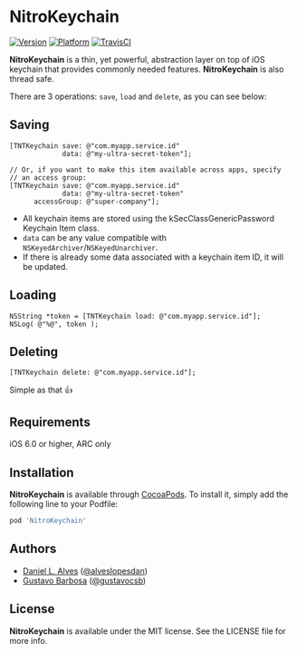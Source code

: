NitroKeychain
=============
[![Version](http://cocoapod-badges.herokuapp.com/v/NitroKeychain/badge.png)](http://cocoadocs.org/docsets/NitroKeychain)
[![Platform](http://cocoapod-badges.herokuapp.com/p/NitroKeychain/badge.png)](http://cocoadocs.org/docsets/NitroKeychain)
[![TravisCI](https://travis-ci.org/danielalves/NitroKeychain.svg?branch=master)](https://travis-ci.org/danielalves/NitroKeychain)

**NitroKeychain** is a thin, yet powerful, abstraction layer on top of iOS keychain that provides commonly needed features. **NitroKeychain** is also thread safe.

There are 3 operations: `save`, `load` and `delete`, as you can see below:

Saving
------

```objc
[TNTKeychain save: @"com.myapp.service.id" 
             data: @"my-ultra-secret-token"];
             
// Or, if you want to make this item available across apps, specify 
// an access group:
[TNTKeychain save: @"com.myapp.service.id" 
             data: @"my-ultra-secret-token"
      accessGroup: @"super-company"];

```

- All keychain items are stored using the kSecClassGenericPassword Keychain Item class.
- `data` can be any value compatible with `NSKeyedArchiver`/`NSKeyedUnarchiver`.
- If there is already some data associated with a keychain item ID, it will be updated.

Loading
-------

```objc
NSString *token = [TNTKeychain load: @"com.myapp.service.id"];
NSLog( @"%@", token );
```

Deleting
--------

```objc
[TNTKeychain delete: @"com.myapp.service.id"];
```

Simple as that :+1:

Requirements
------------

iOS 6.0 or higher, ARC only

Installation
------------

**NitroKeychain** is available through [CocoaPods](http://cocoapods.org). To install it, simply add the following line to your Podfile:

```ruby
pod 'NitroKeychain'
```

Authors
-------

- [Daniel L. Alves](http://github.com/danielalves) ([@alveslopesdan](https://twitter.com/alveslopesdan))
- [Gustavo Barbosa](http://github.com/barbosa) ([@gustavocsb](https://twitter.com/gustavocsb))

License
-------

**NitroKeychain** is available under the MIT license. See the LICENSE file for more info.
